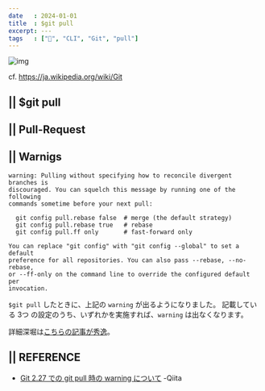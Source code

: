 ```yaml
---
date   : 2024-01-01
title  : $git pull
excerpt: ---
tags   : ["📍", "CLI", "Git", "pull"]
---
```


![img](https://upload.wikimedia.org/wikipedia/commons/thumb/e/e0/Git-logo.svg/300px-Git-logo.svg.png)

cf. https://ja.wikipedia.org/wiki/Git

## || $git pull


## || Pull-Request


## || Warnigs
```shell
warning: Pulling without specifying how to reconcile divergent branches is
discouraged. You can squelch this message by running one of the following
commands sometime before your next pull:

  git config pull.rebase false  # merge (the default strategy)
  git config pull.rebase true   # rebase
  git config pull.ff only       # fast-forward only

You can replace "git config" with "git config --global" to set a default
preference for all repositories. You can also pass --rebase, --no-rebase,
or --ff-only on the command line to override the configured default per
invocation.
```
`$git pull` したときに、上記の `warning` が出るようになりました。
記載している 3つ の設定のうち、いずれかを実施すれば、`warning` は出なくなります。

詳細深堀は[こちらの記事が秀逸](Git2.27でのgitpull時のwarningについて)。


## || REFERENCE
- [Git 2.27 での git pull 時の warning について](https://qiita.com/tearoom6/items/0237080aaf2ad46b1963#%E7%B5%90%E5%B1%80) -Qiita


